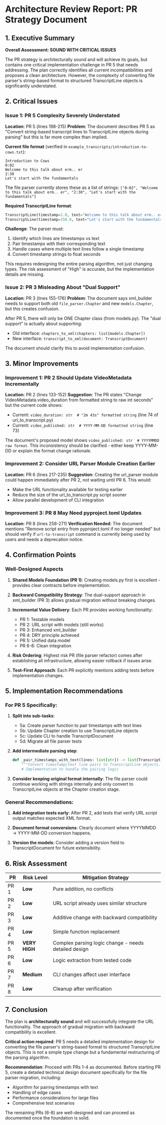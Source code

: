 # Architecture Review Report: PR Strategy Document

## 1. Executive Summary

**Overall Assessment: SOUND WITH CRITICAL ISSUES**

The PR strategy is architecturally sound and will achieve its goals, but contains one critical implementation challenge in PR 5 that needs addressing. The plan correctly identifies all current incompatibilities and proposes a clean architecture. However, the complexity of converting file parser's string-based format to structured TranscriptLine objects is significantly understated.

## 2. Critical Issues

### Issue 1: PR 5 Complexity Severely Understated
**Location**: PR 5 (lines 198-215)
**Problem**: The document describes PR 5 as "Convert string-based transcript lines to TranscriptLine objects during parsing" but this is far more complex than implied.

**Current file format** (verified in `example_transcripts/introduction-to-cows.txt`):
```
Introduction to Cows
0:02
Welcome to this talk about erm.. er
2:30
Let's start with the fundamentals
```

The file parser currently stores these as a list of strings: `["0:02", "Welcome to this talk about erm.. er", "2:30", "Let's start with the fundamentals"]`

**Required TranscriptLine format**:
```python
TranscriptLine(timestamp=2.0, text="Welcome to this talk about erm.. er")
TranscriptLine(timestamp=150.0, text="Let's start with the fundamentals")
```

**Challenge**: The parser must:
1. Identify which lines are timestamps vs text
2. Pair timestamps with their corresponding text
3. Handle cases where multiple text lines follow a single timestamp
4. Convert timestamp strings to float seconds

This requires redesigning the entire parsing algorithm, not just changing types. The risk assessment of "High" is accurate, but the implementation details are missing.

### Issue 2: PR 3 Misleading About "Dual Support"
**Location**: PR 3 (lines 155-176)
**Problem**: The document says xml_builder needs to support both old `file_parser.Chapter` and new `models.Chapter`, but this creates confusion.

After PR 5, there will only be ONE Chapter class (from models.py). The "dual support" is actually about supporting:
- Old interface: `chapters_to_xml(chapters: list[models.Chapter])`
- New interface: `transcript_to_xml(document: TranscriptDocument)`

The document should clarify this to avoid implementation confusion.

## 3. Minor Improvements

### Improvement 1: PR 2 Should Update VideoMetadata Incrementally
**Location**: PR 2 (lines 133-152)
**Suggestion**: The PR states "Change VideoMetadata.video_duration from formatted string to raw int seconds" but the current code shows:
- Current: `video_duration: str  # "2m 43s" formatted string` (line 74 of url_to_transcript.py)
- Current: `video_published: str  # YYYY-MM-DD formatted string` (line 73)

The document's proposed model shows `video_published: str  # YYYYMMDD raw format`. This inconsistency should be clarified - either keep YYYY-MM-DD or explain the format change rationale.

### Improvement 2: Consider URL Parser Module Creation Earlier
**Location**: PR 6 (lines 217-235)
**Suggestion**: Creating the url_parser module could happen immediately after PR 2, not waiting until PR 6. This would:
- Make the URL functionality available for testing earlier
- Reduce the size of the url_to_transcript.py script sooner
- Allow parallel development of CLI integration

### Improvement 3: PR 8 May Need pyproject.toml Updates
**Location**: PR 8 (lines 258-271)
**Verification Needed**: The document mentions "Remove script entry from pyproject.toml if no longer needed" but should verify if `url-to-transcript` command is currently being used by users and needs a deprecation notice.

## 4. Confirmation Points

### Well-Designed Aspects

1. **Shared Models Foundation (PR 1)**: Creating models.py first is excellent - provides clear contracts before implementation.

2. **Backward Compatibility Strategy**: The dual-support approach in xml_builder (PR 3) allows gradual migration without breaking changes.

3. **Incremental Value Delivery**: Each PR provides working functionality:
   - PR 1: Testable models
   - PR 2: URL script with models (still works)
   - PR 3: Enhanced xml_builder
   - PR 4: DRY principle achieved
   - PR 5: Unified data model
   - PR 6-8: Clean integration

4. **Risk Ordering**: Highest risk PR (file parser refactor) comes after establishing all infrastructure, allowing easier rollback if issues arise.

5. **Test-First Approach**: Each PR explicitly mentions adding tests before implementation changes.

## 5. Implementation Recommendations

### For PR 5 Specifically:
1. **Split into sub-tasks**:
   - 5a: Create parser function to pair timestamps with text lines
   - 5b: Update Chapter creation to use TranscriptLine objects
   - 5c: Update CLI to handle TranscriptDocument
   - 5d: Migrate all file parser tests

2. **Add intermediate parsing step**:
   ```python
   def _pair_timestamps_with_text(lines: list[str]) -> list[TranscriptLine]:
       """Convert timestamp/text line pairs to TranscriptLine objects."""
       # Implementation to handle the pairing logic
   ```

3. **Consider keeping original format internally**: The file parser could continue working with strings internally and only convert to TranscriptLine objects at the Chapter creation stage.

### General Recommendations:
1. **Add integration tests early**: After PR 2, add tests that verify URL script output matches expected XML format.

2. **Document format conversions**: Clearly document where YYYYMMDD → YYYY-MM-DD conversion happens.

3. **Version the models**: Consider adding a version field to TranscriptDocument for future extensibility.

## 6. Risk Assessment

| PR | Risk Level | Mitigation Strategy |
|----|------------|-------------------|
| PR 1 | **Low** | Pure addition, no conflicts |
| PR 2 | **Low** | URL script already uses similar structure |
| PR 3 | **Low** | Additive change with backward compatibility |
| PR 4 | **Low** | Simple function replacement |
| PR 5 | **VERY HIGH** | Complex parsing logic change - needs detailed design |
| PR 6 | **Low** | Logic extraction from tested code |
| PR 7 | **Medium** | CLI changes affect user interface |
| PR 8 | **Low** | Cleanup after verification |

## 7. Conclusion

The plan is **architecturally sound** and will successfully integrate the URL functionality. The approach of gradual migration with backward compatibility is excellent.

**Critical action required**: PR 5 needs a detailed implementation design for converting the file parser's string-based format to structured TranscriptLine objects. This is not a simple type change but a fundamental restructuring of the parsing algorithm.

**Recommendation**: Proceed with PRs 1-4 as documented. Before starting PR 5, create a detailed technical design document specifically for the file parser migration, including:
- Algorithm for pairing timestamps with text
- Handling of edge cases
- Performance considerations for large files
- Comprehensive test scenarios

The remaining PRs (6-8) are well-designed and can proceed as documented once the foundation is solid.